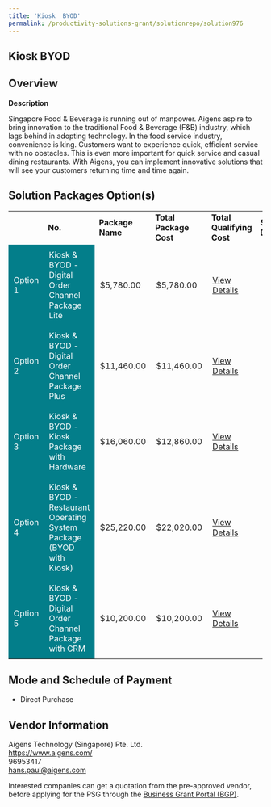 ```yaml
---
title: 'Kiosk  BYOD'
permalink: /productivity-solutions-grant/solutionrepo/solution976
---
```


## Kiosk  BYOD

## Overview

**Description**

Singapore Food & Beverage is running out of manpower. Aigens aspire to bring innovation to the traditional Food & Beverage (F&B) industry, which lags behind in adopting technology. In the food service industry, convenience is king. Customers want to experience quick, efficient service with no obstacles. This is even more important for quick service and casual dining restaurants. With Aigens, you can implement innovative solutions that will see your customers returning time and time again.

## Solution Packages Option(s)

<table>
<th>
<td><b>No.</b></td>
<td><b>Package Name</b></td>
<td><b>Total Package Cost</b></td>
<td><b>Total Qualifying Cost</b></td>
<td><b>Solution Details</b></td>
</th>
<tr>
<td style='padding: 10px; background-color: #037E8A; color: #FFFFFF;'>Option 1</td>
<td style='padding: 10px; background-color: #037E8A; color: #FFFFFF;'>Kiosk  & BYOD - Digital Order Channel Package Lite</td>
<td style='padding: 10px;'>$5,780.00</td>
<td style='padding: 10px;'>$5,780.00</td>
<td style='padding: 10px;'><a href='https://www.gobusiness.gov.sg/images/psg/Desensitised_Aigens_20200142_Annex_3_Part_1.pdf' target='_blank'>View Details</a></td>
</tr>
<tr>
<td style='padding: 10px; background-color: #037E8A; color: #FFFFFF;'>Option 2</td>
<td style='padding: 10px; background-color: #037E8A; color: #FFFFFF;'>Kiosk  & BYOD - Digital Order Channel Package Plus</td>
<td style='padding: 10px;'>$11,460.00</td>
<td style='padding: 10px;'>$11,460.00</td>
<td style='padding: 10px;'><a href='https://www.gobusiness.gov.sg/images/psg/Desensitised_Aigens_20200142_Annex_3_Part_23.pdf' target='_blank'>View Details</a></td>
</tr>
<tr>
<td style='padding: 10px; background-color: #037E8A; color: #FFFFFF;'>Option 3</td>
<td style='padding: 10px; background-color: #037E8A; color: #FFFFFF;'>Kiosk  & BYOD - Kiosk Package with Hardware</td>
<td style='padding: 10px;'>$16,060.00</td>
<td style='padding: 10px;'>$12,860.00</td>
<td style='padding: 10px;'><a href='https://www.gobusiness.gov.sg/images/psg/Desensitised_Aigens_20200142_Annex_3_Part_45.pdf' target='_blank'>View Details</a></td>
</tr>
<tr>
<td style='padding: 10px; background-color: #037E8A; color: #FFFFFF;'>Option 4</td>
<td style='padding: 10px; background-color: #037E8A; color: #FFFFFF;'>Kiosk  & BYOD - Restaurant Operating System Package (BYOD with Kiosk)</td>
<td style='padding: 10px;'>$25,220.00</td>
<td style='padding: 10px;'>$22,020.00</td>
<td style='padding: 10px;'><a href='https://www.gobusiness.gov.sg/images/psg/Desensitised_Aigens_20200142_Annex_3_Part_67.pdf' target='_blank'>View Details</a></td>
</tr>
<tr>
<td style='padding: 10px; background-color: #037E8A; color: #FFFFFF;'>Option 5</td>
<td style='padding: 10px; background-color: #037E8A; color: #FFFFFF;'>Kiosk  & BYOD - Digital Order Channel Package with CRM</td>
<td style='padding: 10px;'>$10,200.00</td>
<td style='padding: 10px;'>$10,200.00</td>
<td style='padding: 10px;'><a href='https://www.gobusiness.gov.sg/images/psg/Desensitised_Aigens_20200142_Annex_3_Part_8.pdf' target='_blank'>View Details</a></td>
</tr>
</table>

## Mode and Schedule of Payment

 - Direct Purchase

## Vendor Information

 Aigens Technology (Singapore) Pte. Ltd.  <br>https://www.aigens.com/ <br>96953417 <br>hans.paul@aigens.com <br>

Interested companies can get a quotation from the pre-approved vendor, before applying for the PSG through the <a href='https://www.businessgrants.gov.sg/' target='_blank' rel='noopener'>Business Grant Portal (BGP)</a>.

<script src="/jquery/resize-tables.js"></script>
